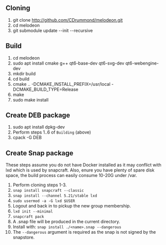 Cloning
-------
1. git clone http://github.com/CDrummond/melodeon.git
2. cd  melodeon
3. git submodule update --init --recursive

Build
-----
1. cd melodeon
2. sudo apt install cmake g++ qt6-base-dev qt6-svg-dev qt6-webengine-dev
3. mkdir build
4. cd build
5. cmake .. -DCMAKE_INSTALL_PREFIX=/usr/local -DCMAKE_BUILD_TYPE=Release
6. make
7. sudo make install


Create DEB package
------------------
1. sudo apt install dpkg-dev
2. Perform steps 1..6 of `Building` (above)
3. cpack -G DEB

Create Snap package
-------------------
These steps assume you do not have Docker installed as it may conflict with lxd which is used by snapcraft.
Also, enure you have plenty of spare disk space, the build process can easily consume 10-20G under /var.
1. Perform cloning steps 1-3.
2. `snap install snapcraft --classic`
3. `snap install --channel 5.21/stable lxd`
4. `sudo usermod -a -G lxd $USER`
5. Logout and back in to pickup the new group membership.
6. `lxd init --minimal`
7. `snapcraft pack`
8. A .snap file will be produced in the current directory.
9. Install with: `snap install ./<name>.snap --dangerous`
10. The `--dangerous` argument is required as the snap is not signed by the snapstore.
